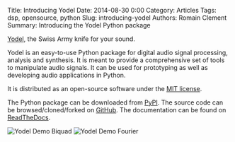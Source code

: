 Title: Introducing Yodel
Date: 2014-08-30 0:00
Category: Articles
Tags: dsp, opensource, python
Slug: introducing-yodel
Authors: Romain Clement
Summary: Introducing the Yodel Python package

[Yodel]({filename}/pages/yodel.md), the Swiss Army knife for your sound.

Yodel is an easy-to-use Python package for digital audio signal processing, analysis and synthesis. It is meant to provide a comprehensive set of tools to manipulate audio signals. It can be used for prototyping as well as developing audio applications in Python.

It is distributed as an open-source software under the [MIT license](http://choosealicense.com/licenses/mit).

The Python package can be downloaded from [PyPI](https://pypi.python.org/pypi/yodel).
The source code can be browsed/cloned/forked on [GitHub](https://github.com/rclement/yodel).
The documentation can be found on [ReadTheDocs](http://yodel.readthedocs.org/en/latest/).

![Yodel Demo Biquad]({filename}/images/yodel_demo_biquad.png)
![Yodel Demo Fourier]({filename}/images/yodel_demo_fourier.png)


